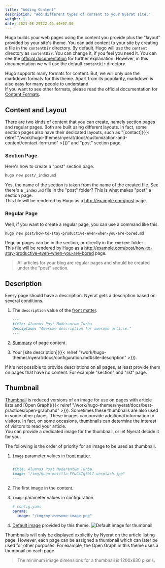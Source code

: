 ```yaml
---
title: "Adding Content"
description: "Add different types of content to your Nyerat site."
weight: 1
date: 2021-08-29T22:46:44+07:00
---
```


Hugo builds your web pages using the content you provide plus the "layout"
provided by your site's theme. You can add content to your site by creating a
file in the `contentDir` directory. By default, Hugo will use the `content` directory as `contentDir`. You can change it, if you feel you need it. You can see the
[official documentation](https://gohugo.io/getting-started/configuration/#contentdir)
for further explanation. However, in this documentation we will use the default `contentDir` directory.

Hugo supports many formats for content. But, we will only use the markdown
formatv for this theme. Apart from its popularity, markdown is also easy for
many people to understand.  
If you want to see other formats, please read the official documentation for
[Content Formats](https://gohugo.io/content-management/formats/).

## Content and Layout

There are two kinds of content that you can create, namely section pages and
regular pages. Both are built using different layouts. In fact, some section
pages also have their dedicated layouts, such as
"[contact]({{< relref "/work/hugo-themes/nyerat/docs/customization-and-content/contact-form.md" >}})" and "post" section page.

### Section Page

Here's how to create a "post" section page.

```bash
hugo new post/_index.md
```

Yes, the name of the section is taken from the name of the created file. See
there's a `_index.md` file in the "post" folder? This is what makes "post" a
section page.  
This file will be rendered by Hugo as a <http://example.com/post> page.

### Regular Page

Well, if you want to create a regular page, you can use a command like this.

```bash
hugo new post/how-to-stay-productive-even-when-you-are-bored.md
```

Regular pages can be in the section, or directly in the `content` folder.  
This file will be rendered by Hugo as a
<http://example.com/post/how-to-stay-productive-even-when-you-are-bored> page.

> All articles for your blog are regular pages and should be created under the
> "post" section.

## Description

Every page should have a description. Nyerat gets a description based on several
conditions.

1. The `description` value of the
   [front matter](https://gohugo.io/content-management/front-matter/#predefined).

   ```md
   ---
   title: Alumnus Post Moderantum Turba
   desciption: "Awesome description for awesome article."
   ---
   ```

2. [Summary](https://gohugo.io/content-management/summaries) of page content.
3. Your [site description]({{< relref "/work/hugo-themes/nyerat/docs/configuration.md#site-description" >}}).

If it's not possible to provide descriptions on all pages, at least provide them
on pages that have no content. For example "section" and "list" page.

## Thumbnail

[Thumbnail](https://en.wikipedia.org/wiki/Thumbnail) is reduced versions of an
image for use on pages with article lists and
[Open Graph]({{< relref "/work/hugo-themes/nyerat/docs/best-practices/open-graph.md" >}}). Sometimes these thumbnails are also used in some other places. These images can
provide additional information to visitors. In fact, on some occasions,
thumbnails can determine the interest of visitors to read your article.  
You can provide a dedicated image for the thumbnail, or let Nyerat decide it for
you.

The following is the order of priority for an image to be used as thumbnail.

1. `image` parameter values in
   [front matter](https://gohugo.io/content-management/front-matter/#user-defined).

   ```md
   ---
   title: Alumnus Post Moderantum Turba
   image: "/img/hugo-matilla-EFuCATqfblI-unsplash.jpg"
   ---
   ```

2. The first image in the content.
3. `image` parameter values in configuration.

   ```yaml
   # config.yaml
   params:
     image: "/img/my-awesome-image.png"
   ```

4. [Default image](https://github.com/datakrama/hugo-themes/raw/main/themes/nyerat/assets/img/cover.png)
   provided by this theme.
   ![Default image for thumbnail](https://github.com/datakrama/hugo-themes/raw/main/themes/nyerat/assets/img/cover.png)

Thumbnails will only be displayed explicitly by Nyerat on the article listing
page. However, each page can be assigned a thumbnail which can later be used for
other purposes. For example, the Open Graph in this theme uses a thumbnail on
each page.

> The minimum image dimensions for a thumbnail is 1200x630 pixels.
